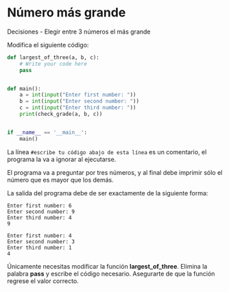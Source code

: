 # Número más grande
Decisiones - Elegir entre 3 números el más grande

Modifica el siguiente código:

```python
def largest_of_three(a, b, c):
    # Write your code here
    pass


def main():
    a = int(input("Enter first number: "))
    b = int(input("Enter second number: "))
    c = int(input("Enter third number: "))
    print(check_grade(a, b, c))


if __name__ == '__main__':
    main()
```

La línea `#escribe tu código abajo de esta línea` es un comentario,
el programa la va a ignorar al ejecutarse.

El programa va a preguntar por tres números, y al final debe imprimir sólo
el número que es mayor que los demás.

La salida del programa debe de ser exactamente de la siguiente forma:

```plaintext
Enter first number: 6
Enter second number: 9
Enter third number: 4
9
```

```plaintext
Enter first number: 4
Enter second number: 3
Enter third number: 1
4
```

Únicamente necesitas modificar la función **largest_of_three**.
Elimina la palabra __pass__ y escribe el código necesario.
Asegurarte de que la función regrese el valor correcto.
